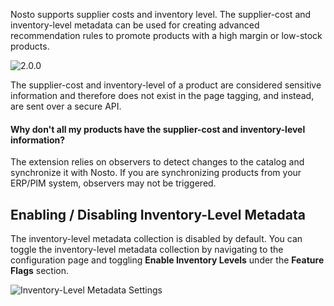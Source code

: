Nosto supports supplier costs and inventory level. The supplier-cost and inventory-level metadata can be used for creating advanced recommendation rules to promote products with a high margin or low-stock products.

![2.0.0](https://img.shields.io/badge/nosto-2.0.0-green.svg)

The supplier-cost and inventory-level of a product are considered sensitive information and therefore does not exist in the page tagging, and instead, are sent over a secure API.

#### Why don't all my products have the supplier-cost and inventory-level information?

The extension relies on observers to detect changes to the catalog and synchronize it with Nosto. If you are synchronizing products from your ERP/PIM system, observers may not be triggered.

## Enabling / Disabling Inventory-Level Metadata

The inventory-level metadata collection is disabled by default. You can toggle the inventory-level metadata collection by navigating to the configuration page and toggling **Enable Inventory Levels** under the **Feature Flags** section.

![Inventory-Level Metadata Settings](https://user-images.githubusercontent.com/327432/31331031-68a69dec-ace9-11e7-8cf5-b287f924a018.png)